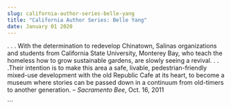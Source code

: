 ```yaml
---
slug: california-author-series-belle-yang
title: "California Author Series: Belle Yang"
date: January 01 2020
---
```


 
<p>
  . . . With the determination to redevelop Chinatown, Salinas organizations and
  students from California State University, Monterey Bay, who teach the
  homeless how to grow sustainable gardens, are slowly seeing a revival. . .
  .Their intention is to make this area a safe, livable, pedestrian-friendly
  mixed-use development with the old Republic Cafe at its heart, to become a
  museum where stories can be passed down in a continuum from old-timers to
  another generation. – <em>Sacramento Bee</em>, Oct. 16, 2011
</p>
```
